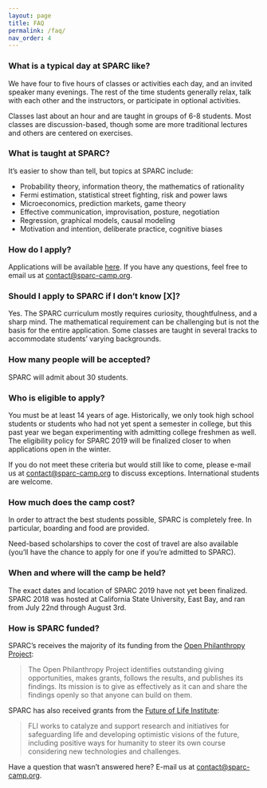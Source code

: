 ```yaml
---
layout: page
title: FAQ
permalink: /faq/
nav_order: 4
---
```


### What is a typical day at SPARC like?
We have four to five hours of classes or activities each day, and an invited speaker many evenings. The rest of the time students generally relax, talk with each other and the instructors, or participate in optional activities.

Classes last about an hour and are taught in groups of 6-8 students. Most classes are discussion-based, though some are more traditional lectures and others are centered on exercises.

### What is taught at SPARC?
It’s easier to show than tell, but topics at SPARC include:
* Probability theory, information theory, the mathematics of rationality
* Fermi estimation, statistical street fighting, risk and power laws
* Microeconomics, prediction markets, game theory
* Effective communication, improvisation, posture, negotiation
* Regression, graphical models, causal modeling
* Motivation and intention, deliberate practice, cognitive biases

### How do I apply?
Applications will be available [here]({{"/apply/"}}). If you have any questions, feel free to email us at contact@sparc-camp.org.

### Should I apply to SPARC if I don’t know [X]?
Yes. The SPARC curriculum mostly requires curiosity, thoughtfulness, and a sharp mind. The mathematical requirement can be challenging but is not the basis for the entire application. Some classes are taught in several tracks to accommodate students’ varying backgrounds.

### How many people will be accepted?
SPARC will admit about 30 students.

### Who is eligible to apply?
You must be at least 14 years of age. Historically, we only took high school students or students who had not yet spent a semester in college, but this past year we began experimenting with admitting college freshmen as well. The eligibility policy for SPARC 2019 will be finalized closer to when applications open in the winter.

If you do not meet these criteria but would still like to come, please e-mail us at contact@sparc-camp.org to discuss exceptions. International students are welcome.

### How much does the camp cost?
In order to attract the best students possible, SPARC is completely free. In particular, boarding and food are provided.

Need-based scholarships to cover the cost of travel are also available (you’ll have the chance to apply for one if you’re admitted to SPARC).

### When and where will the camp be held?
The exact dates and location of SPARC 2019 have not yet been finalized. SPARC 2018 was hosted at California State University, East Bay, and ran from July 22nd through August 3rd.

### How is SPARC funded?
SPARC’s receives the majority of its funding from the [Open Philanthropy Project]({{"https://www.openphilanthropy.org/about"}}):
> The Open Philanthropy Project identifies outstanding giving opportunities, makes grants, follows the results, and publishes its findings. Its mission is to give as effectively as it can and share the findings openly so that anyone can build on them.

SPARC has also received grants from the [Future of Life Institute]({{"https://futureoflife.org/team/"}}):
> FLI works to catalyze and support research and initiatives for safeguarding life and developing optimistic visions of the future, including positive ways for humanity to steer its own course considering new technologies and challenges.

Have a question that wasn’t answered here? E-mail us at contact@sparc-camp.org.
